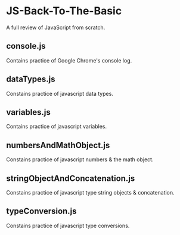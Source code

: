 # JS-Back-To-The-Basic
A full review of JavaScript from scratch.

## console.js
Contains practice of Google Chrome's console log.

## dataTypes.js
Constains practice of javascript data types.

## variables.js
Contains practice of javascript variables.

## numbersAndMathObject.js
Constains practice of javascript numbers & the math object.

## stringObjectAndConcatenation.js
Constains practice of javascript type string objects & concatenation.

## typeConversion.js
Constains practice of javascript type conversions.
